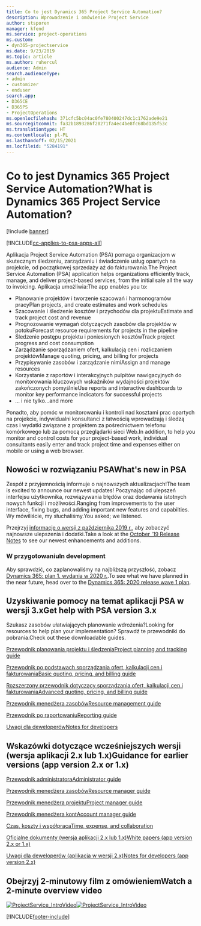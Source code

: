 ```yaml
---
title: Co to jest Dynamics 365 Project Service Automation?
description: Wprowadzenie i omówienie Project Service
author: stsporen
manager: kfend
ms.service: project-operations
ms.custom:
- dyn365-projectservice
ms.date: 9/23/2019
ms.topic: article
ms.author: ruhercul
audience: Admin
search.audienceType:
- admin
- customizer
- enduser
search.app:
- D365CE
- D365PS
- ProjectOperations
ms.openlocfilehash: 371cfc5bc04ac0fe780400247dc1c1762ade9e21
ms.sourcegitcommit: fa32b1893286f20271fa4ec4be8fc68bd135f53c
ms.translationtype: HT
ms.contentlocale: pl-PL
ms.lasthandoff: 02/15/2021
ms.locfileid: "5284191"
---
```

# <a name="what-is-dynamics-365-project-service-automation"></a><span data-ttu-id="c0b82-103">Co to jest Dynamics 365 Project Service Automation?</span><span class="sxs-lookup"><span data-stu-id="c0b82-103">What is Dynamics 365 Project Service Automation?</span></span>

[!include [banner](../includes/psa-now-project-operations.md)]

[!INCLUDE[cc-applies-to-psa-apps-all](../includes/cc-applies-to-psa-apps-all.md)]

<span data-ttu-id="c0b82-104">Aplikacja Project Service Automation (PSA) pomaga organizacjom w skutecznym śledzeniu, zarządzaniu i świadczenie usług opartych na projekcie, od początkowej sprzedaży aż do fakturowania.</span><span class="sxs-lookup"><span data-stu-id="c0b82-104">The Project Service Automation (PSA) application helps organizations efficiently track, manage, and deliver project-based services, from the initial sale all the way to invoicing.</span></span> <span data-ttu-id="c0b82-105">Aplikacja umożliwia:</span><span class="sxs-lookup"><span data-stu-id="c0b82-105">The app enables you to:</span></span>

- <span data-ttu-id="c0b82-106">Planowanie projektów i tworzenie szacowań i harmonogramów pracy</span><span class="sxs-lookup"><span data-stu-id="c0b82-106">Plan projects, and create estimates and work schedules</span></span>
- <span data-ttu-id="c0b82-107">Szacowanie i śledzenie kosztów i przychodów dla projektu</span><span class="sxs-lookup"><span data-stu-id="c0b82-107">Estimate and track project cost and revenue</span></span>
- <span data-ttu-id="c0b82-108">Prognozowanie wymagań dotyczących zasobów dla projektów w potoku</span><span class="sxs-lookup"><span data-stu-id="c0b82-108">Forecast resource requirements for projects in the pipeline</span></span>
- <span data-ttu-id="c0b82-109">Śledzenie postępu projektu i poniesionych kosztów</span><span class="sxs-lookup"><span data-stu-id="c0b82-109">Track project progress and cost consumption</span></span>
- <span data-ttu-id="c0b82-110">Zarządzanie sporządzaniem ofert, kalkulacją cen i rozliczaniem projektów</span><span class="sxs-lookup"><span data-stu-id="c0b82-110">Manage quoting, pricing, and billing for projects</span></span>
- <span data-ttu-id="c0b82-111">Przypisywanie zasobów i zarządzanie nimi</span><span class="sxs-lookup"><span data-stu-id="c0b82-111">Assign and manage resources</span></span>
- <span data-ttu-id="c0b82-112">Korzystanie z raportów i interakcyjnych pulpitów nawigacyjnych do monitorowania kluczowych wskaźników wydajności projektów zakończonych pomyślnie</span><span class="sxs-lookup"><span data-stu-id="c0b82-112">Use reports and interactive dashboards to monitor key performance indicators for successful projects</span></span>
- <span data-ttu-id="c0b82-113">... i nie tylko</span><span class="sxs-lookup"><span data-stu-id="c0b82-113">...and more</span></span>

<span data-ttu-id="c0b82-114">Ponadto, aby pomóc w monitorowaniu i kontroli nad kosztami prac opartych na projekcie, indywidualni konsultanci z łatwością wprowadzają i śledzą czas i wydatki związane z projektem za pośrednictwem telefonu komórkowego lub za pomocą przeglądarki sieci Web.</span><span class="sxs-lookup"><span data-stu-id="c0b82-114">In addition, to help you monitor and control costs for your project-based work, individual consultants easily enter and track project time and expenses either on mobile or using a web browser.</span></span>

## <a name="whats-new-in-psa"></a><span data-ttu-id="c0b82-115">Nowości w rozwiązaniu PSA</span><span class="sxs-lookup"><span data-stu-id="c0b82-115">What's new in PSA</span></span>
<span data-ttu-id="c0b82-116">Zespół z przyjemnością informuje o najnowszych aktualizacjach!</span><span class="sxs-lookup"><span data-stu-id="c0b82-116">The team is excited to announce our newest updates!</span></span> <span data-ttu-id="c0b82-117">Poczynając od ulepszeń interfejsu użytkownika, rozwiązywania błędów oraz dodawania istotnych nowych funkcji i możliwości.</span><span class="sxs-lookup"><span data-stu-id="c0b82-117">Ranging from improvements to the user interface, fixing bugs, and adding important new features and capabilties.</span></span> <span data-ttu-id="c0b82-118">Wy mówiliście, my słuchaliśmy.</span><span class="sxs-lookup"><span data-stu-id="c0b82-118">You asked; we listened.</span></span>

<span data-ttu-id="c0b82-119">Przejrzyj [informacje o wersji z października 2019 r.](https://docs.microsoft.com/dynamics365-release-plan/2019wave2/index), aby zobaczyć najnowsze ulepszenia i dodatki.</span><span class="sxs-lookup"><span data-stu-id="c0b82-119">Take a look at the [October '19 Release Notes](https://docs.microsoft.com/dynamics365-release-plan/2019wave2/index) to see our newest enhancements and additions.</span></span>

### <a name="in-development"></a><span data-ttu-id="c0b82-120">W przygotowaniu</span><span class="sxs-lookup"><span data-stu-id="c0b82-120">In development</span></span>
<span data-ttu-id="c0b82-121">Aby sprawdzić, co zaplanowaliśmy na najbliższą przyszłość, zobacz [Dynamics 365: plan 1. wydania w 2020 r.](https://docs.microsoft.com/dynamics365-release-plan/2020wave1/index).</span><span class="sxs-lookup"><span data-stu-id="c0b82-121">To see what we have planned in the near future, head over to the [Dynamics 365: 2020 release wave 1 plan](https://docs.microsoft.com/dynamics365-release-plan/2020wave1/index).</span></span>

## <a name="get-help-with-psa-version-3x"></a><span data-ttu-id="c0b82-122">Uzyskiwanie pomocy na temat aplikacji PSA w wersji 3.x</span><span class="sxs-lookup"><span data-stu-id="c0b82-122">Get help with PSA version 3.x</span></span>
<span data-ttu-id="c0b82-123">Szukasz zasobów ułatwiających planowanie wdrożenia?</span><span class="sxs-lookup"><span data-stu-id="c0b82-123">Looking for resources to help plan your implementation?</span></span> <span data-ttu-id="c0b82-124">Sprawdź te przewodniki do pobrania.</span><span class="sxs-lookup"><span data-stu-id="c0b82-124">Check out these downloadable guides.</span></span>

 [<span data-ttu-id="c0b82-125">Przewodnik planowania projektu i śledzenia</span><span class="sxs-lookup"><span data-stu-id="c0b82-125">Project planning and tracking guide</span></span>](../psa/implementation-guides/project-planning-tracking.md)

 [<span data-ttu-id="c0b82-126">Przewodnik po podstawach sporządzania ofert, kalkulacji cen i fakturowania</span><span class="sxs-lookup"><span data-stu-id="c0b82-126">Basic quoting, pricing, and billing guide</span></span>](../psa/implementation-guides/begin-quoting-pricing-billing.md)

 [<span data-ttu-id="c0b82-127">Rozszerzony przewodnik dotyczący sporządzania ofert, kalkulacji cen i fakturowania</span><span class="sxs-lookup"><span data-stu-id="c0b82-127">Advanced quoting, pricing, and billing guide</span></span>](../psa/implementation-guides/adv-quoting-pricing-billing.md)

 [<span data-ttu-id="c0b82-128">Przewodnik menedżera zasobów</span><span class="sxs-lookup"><span data-stu-id="c0b82-128">Resource management guide</span></span>](../psa/implementation-guides/resource-management-guide.md)

 [<span data-ttu-id="c0b82-129">Przewodnik po raportowaniu</span><span class="sxs-lookup"><span data-stu-id="c0b82-129">Reporting guide</span></span>](../psa/implementation-guides/reporting-guide.md)

 [<span data-ttu-id="c0b82-130">Uwagi dla deweloperów</span><span class="sxs-lookup"><span data-stu-id="c0b82-130">Notes for developers</span></span>](../psa/developer-guides/overview-dev-notes-v3.x.md)

## <a name="guidance-for-earlier-versions-app-version-2x-or-1x"></a><span data-ttu-id="c0b82-131">Wskazówki dotyczące wcześniejszych wersji (wersja aplikacji 2.x lub 1.x)</span><span class="sxs-lookup"><span data-stu-id="c0b82-131">Guidance for earlier versions (app version 2.x or 1.x)</span></span>
 [<span data-ttu-id="c0b82-132">Przewodnik administratora</span><span class="sxs-lookup"><span data-stu-id="c0b82-132">Administrator guide</span></span>](../psa/admin-guide.md)

 [<span data-ttu-id="c0b82-133">Przewodnik menedżera zasobów</span><span class="sxs-lookup"><span data-stu-id="c0b82-133">Resource manager guide</span></span>](../psa/resource-manager-guide.md)

 [<span data-ttu-id="c0b82-134">Przewodnik menedżera projektu</span><span class="sxs-lookup"><span data-stu-id="c0b82-134">Project manager guide</span></span>](../psa/project-manager-guide.md)

 [<span data-ttu-id="c0b82-135">Przewodnik menedżera kont</span><span class="sxs-lookup"><span data-stu-id="c0b82-135">Account manager guide</span></span>](../psa/account-manager-guide.md)

 [<span data-ttu-id="c0b82-136">Czas, koszty i współpraca</span><span class="sxs-lookup"><span data-stu-id="c0b82-136">Time, expense, and collaboration</span></span>](../psa/time-expense-collaboration-guide.md)

 [<span data-ttu-id="c0b82-137">Oficjalne dokumenty (wersja aplikacji 2.x lub 1.x)</span><span class="sxs-lookup"><span data-stu-id="c0b82-137">White papers (app version 2.x or 1.x)</span></span>](../psa/white-papers.md)

 [<span data-ttu-id="c0b82-138">Uwagi dla deweloperów (aplikacja w wersji 2.x)</span><span class="sxs-lookup"><span data-stu-id="c0b82-138">Notes for developers (app version 2.x)</span></span>](../psa/developer-guides/add-custom-qoi-forms-v2.x.md)

 ## <a name="watch-a-2-minute-overview-video"></a><span data-ttu-id="c0b82-139">Obejrzyj 2-minutowy film z omówieniem</span><span class="sxs-lookup"><span data-stu-id="c0b82-139">Watch a 2-minute overview video</span></span>
 <a name="heroArea"></a> <span data-ttu-id="c0b82-140">[![ProjectService_IntroVideo](../psa/media/project-service-intro-video.png "ProjectService_IntroVideo")](https://go.microsoft.com/fwlink/p/?LinkId=799457)</span><span class="sxs-lookup"><span data-stu-id="c0b82-140">[![ProjectService_IntroVideo](../psa/media/project-service-intro-video.png "ProjectService_IntroVideo")](https://go.microsoft.com/fwlink/p/?LinkId=799457)</span></span>




[!INCLUDE[footer-include](../includes/footer-banner.md)]